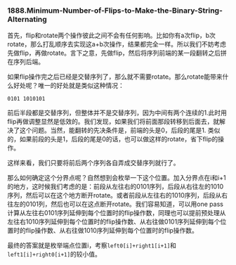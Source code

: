 ### 1888.Minimum-Number-of-Flips-to-Make-the-Binary-String-Alternating

首先，flip和rotate两个操作彼此之间不会有任何影响。比如你有a次flip，b次rotate，那么打乱顺序去实现这a+b次操作，结果都完全一样。所以我们不妨考虑先做flip，再做rotate。言下之意，先做flip，然后将序列前端的某一段翻转之后拼在序列后端。

如果flip操作完之后已经是交替序列了，那么就不需要rotate。那么rotate能带来什么好处呢？唯一的好处就是类似这种情况：
```
0101 1010101
```
前后半段都是交替序列，但整体并不是交替序列，因为中间有两个连续的1.此时用flip再做调整显然是低效的。我们发现，如果我们将前面那段转移到后面去，就解决了这个问题。当然，能翻转的先决条件是，前端的头是0，后段的尾是1. 类似的，如果前段的头是1，后段的尾是0的话，也可以做这样的rotate，省下flip的操作。

这样来看，我们只要将前后两个序列各自弄成交替序列就行了。

那么如何确定这个分界点呢？自然想到会枚举一下这个位置。加入分界点在i和i+1的地方，这时候我们考虑的是：前段从左往右的0101序列，后段从右往左的1010序列，然后可以在这个地方断开rotate。或者前段从左往右的1010序列，后段从右往左的0101列，然后也可以在这点断开rotate。我们容易知道，可以用one pass计算从左往右0101序列延伸到每个位置时的flip操作数，同理也可以提前预处理从左往右1010序列延伸到每个位置时的flip操作数、从右往做0101序列延伸到每个位置时的flip操作数、从右往做1010序列延伸到每个位置时的flip操作数。

最终的答案就是枚举端点位置i，考察```left0[i]+right1[i+1]```和```left1[i]+right0[i+1]```的较小值。

